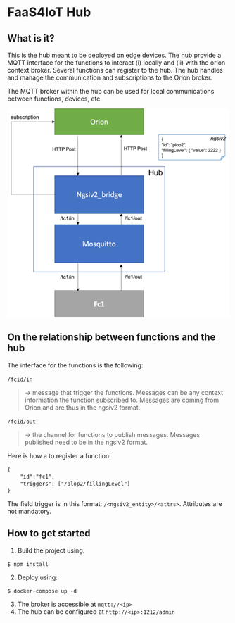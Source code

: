 # FaaS4IoT Hub

## What is it?
This is the hub meant to be deployed on edge devices. 
The hub provide a MQTT interface for the functions to interact (i) locally and (ii) with the orion context broker.
Several functions can register to the hub. The hub handles and manage the communication and subscriptions to the Orion broker.

The MQTT broker within the hub can be used for local communications between functions, devices, etc.

![alt text](./doc/images/hub.png "FaaS4IoT Hub")

## On the relationship between functions and the hub
The interface for the functions is the following:

`/fcid/in` 
> -> message that trigger the functions. Messages can be any context information the function subscribed to. Messages are coming from Orion and are thus in the ngsiv2 format.

`/fcid/out` 
> -> the channel for functions to publish messages. Messages published need to be in the ngsiv2 format.

Here is how a to register a function:
```
{
    "id":"fc1",
    "triggers": ["/plop2/fillingLevel"]
}
```

The field trigger is in this format: `/<ngsiv2_entity>/<attrs>`. Attributes are not mandatory.

## How to get started
1. Build the project using:
```console
$ npm install
```
2. Deploy using:
```console
$ docker-compose up -d
```
3. The broker is accessible at `mqtt://<ip>`
4. The hub can be configured at `http://<ip>:1212/admin`


